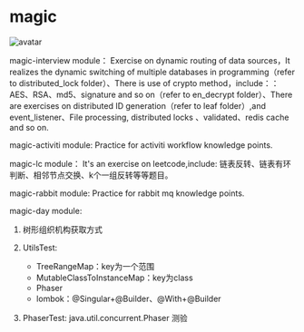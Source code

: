 # magic
![avatar](https://github.com/yufeicheng/magic/blob/master/jetbrains-logo.jpg)

magic-interview module：
Exercise on dynamic routing of data sources，It realizes the dynamic switching of multiple databases in programming（refer to distributed_lock folder）、There is use of crypto method，include：：AES、RSA、md5、signature and so on（refer to en_decrypt folder）、There are exercises on distributed ID generation（refer to leaf folder）,and event_listener、File processing, distributed locks 、validated、redis cache and so on.

magic-activiti module:
Practice for activiti workflow knowledge points.

magic-lc module：
It's an exercise on leetcode,include: 链表反转、链表有环判断、相邻节点交换、k个一组反转等等题目。

magic-rabbit module:
Practice for rabbit mq knowledge points.

magic-day module:
1. 树形组织机构获取方式
2. UtilsTest:
   * TreeRangeMap：key为一个范围
   * MutableClassToInstanceMap：key为class
   * Phaser
   * lombok：@Singular+@Builder、@With+@Builder

3. PhaserTest:   java.util.concurrent.Phaser 测验   
